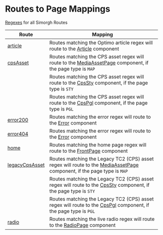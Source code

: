 # Routes to Page Mappings

[Regexes](regex/utils/index.js) for all Simorgh Routes

| Route | Mapping |
| ----- | ----------- |
[article](article/index.js) | Routes matching the Optimo article regex will route to the [Article](../pages/Article/index.jsx) component |
[cpsAsset](cpsAsset/index.js) | Routes matching the CPS asset regex will route to the [MediaAssetPage](../pages/MediaAssetPage/index.jsx) component, if the page type is `MAP` |
| | Routes matching the CPS asset regex will route to the [CpsSty](../pages/CpsSty/index.jsx) component, if the page type is `STY` |
| | Routes matching the CPS asset regex will route to the [CpsPgl](../pages/CpsPgl/index.jsx) component, if the page type is `PGL` |
 [error200](error200/index.js) | Routes matching the error regex will route to the [Error](../pages/Error/index.jsx) component |
 [error404](error404/index.js)  | Routes matching the error regex will route to the [Error](../pages/Error/index.jsx) component |
 [home](home/index.js) | Routes matching the home page regex will route to the [FrontPage](../pages/FrontPage/index.jsx) component |
[legacyCpsAsset](legacyCpsAsset/index.js) | Routes matching the Legacy TC2 (CPS) asset regex will route to the [MediaAssetPage](../pages/MediaAssetPage/index.jsx) component, if the page type is `MAP` |
| | Routes matching the Legacy TC2 (CPS) asset regex will route to the [CpsSty](../pages/CpsSty/index.jsx) component, if the page type is `STY` |
| | Routes matching the Legacy TC2 (CPS) asset regex will route to the [CpsPgl](../pages/CpsPgl/index.jsx) component, if the page type is `PGL` |
[radio](radio/index.js) | Routes matching the live radio regex will route to the [RadioPage](../pages/RadioPage/index.jsx) component |
